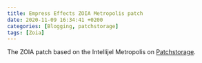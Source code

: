 ```yaml
---
title: Empress Effects ZOIA Metropolis patch
date: 2020-11-09 16:34:41 +0200
categories: [Blogging, patchstorage]
tags: [Zoia]
---
```


The ZOIA patch based on the Intellijel Metropolis on [Patchstorage](https://patchstorage.com/author/snowdeaf/).
